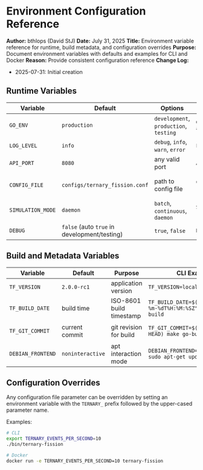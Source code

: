 # Environment Configuration Reference

**Author:** bthlops (David StJ)
**Date:** July 31, 2025
**Title:** Environment variable reference for runtime, build metadata, and configuration overrides
**Purpose:** Document environment variables with defaults and examples for CLI and Docker
**Reason:** Provide consistent configuration reference
**Change Log:**
- 2025-07-31: Initial creation

## Runtime Variables

| Variable | Default | Options | CLI Example | Docker Example |
|----------|---------|---------|-------------|----------------|
| `GO_ENV` | `production` | `development`, `production`, `testing` | `GO_ENV=development ./bin/ternary-api` | `docker run -e GO_ENV=development ternary-fission` |
| `LOG_LEVEL` | `info` | `debug`, `info`, `warn`, `error` | `LOG_LEVEL=debug ./bin/ternary-api` | `docker run -e LOG_LEVEL=debug ternary-fission` |
| `API_PORT` | `8080` | any valid port | `API_PORT=9090 ./bin/ternary-api` | `docker run -e API_PORT=9090 -p 9090:9090 ternary-fission` |
| `CONFIG_FILE` | `configs/ternary_fission.conf` | path to config file | `CONFIG_FILE=./configs/custom.conf ./bin/ternary-api` | `docker run -e CONFIG_FILE=/app/configs/custom.conf -v $(pwd)/configs/custom.conf:/app/configs/custom.conf ternary-fission` |
| `SIMULATION_MODE` | `daemon` | `batch`, `continuous`, `daemon` | `SIMULATION_MODE=batch ./bin/ternary-api` | `docker run -e SIMULATION_MODE=continuous ternary-fission` |
| `DEBUG` | `false` (auto `true` in development/testing) | `true`, `false` | `DEBUG=true ./bin/ternary-api` | `docker run -e DEBUG=true ternary-fission` |

## Build and Metadata Variables

| Variable | Default | Purpose | CLI Example | Docker Example |
|----------|---------|---------|-------------|----------------|
| `TF_VERSION` | `2.0.0-rc1` | application version | `TF_VERSION=local make go-build` | `docker build --build-arg VERSION=2.0.0-rc1 .` |
| `TF_BUILD_DATE` | build time | ISO-8601 build timestamp | `TF_BUILD_DATE=$(date -u +"%Y-%m-%dT%H:%M:%SZ") make go-build` | `docker build --build-arg BUILD_DATE=$(date -u +"%Y-%m-%dT%H:%M:%SZ") .` |
| `TF_GIT_COMMIT` | current commit | git revision for build | `TF_GIT_COMMIT=$(git rev-parse HEAD) make go-build` | `docker build --build-arg GIT_COMMIT=$(git rev-parse HEAD) .` |
| `DEBIAN_FRONTEND` | `noninteractive` | apt interaction mode | `DEBIAN_FRONTEND=noninteractive sudo apt-get update` | `docker build --build-arg DEBIAN_FRONTEND=noninteractive .` |

## Configuration Overrides

Any configuration file parameter can be overridden by setting an environment variable with the `TERNARY_` prefix followed by the upper-cased parameter name.

Examples:

```bash
# CLI
export TERNARY_EVENTS_PER_SECOND=10
./bin/ternary-fission

# Docker
docker run -e TERNARY_EVENTS_PER_SECOND=10 ternary-fission
```
